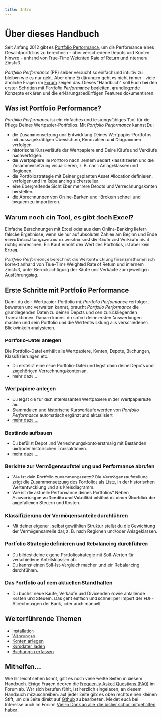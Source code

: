 ```yaml
---
title: Intro
---
```


# Über dieses Handbuch

Seit Anfang 2012 gibt es [Portfolio Performance](https://portfolio-performance.info), um die Performance eines Gesamtportfolios zu berechnen - über verschiedene Depots und Konten hinweg - anhand von True-Time Weighted Rate of Return und internem Zinsfuß.

*Portfolio Performance* (PP) selber versucht so einfach und intuitiv zu bleiben wie es nur geht. Aber ohne Erklärungen geht es nicht immer - viele ähnliche Fragen im [Forum](https://forum.portfolio-performance.info) zeigen das. Dieses "Handbuch" soll Euch bei den ersten Schritten mit *Portfolio Performance* begleiten, grundlegende Konzepte erklären und die erklärungsbedürftigen Features dokumentieren.

## Was ist Portfolio Performance?

*Portfolio Performance* ist ein einfaches und leistungsfähiges Tool für die Pflege Deines Wertpapier-Portfolios. Mit *Portfolio Performance* kannst Du:

- die Zusammensetzung und Entwicklung Deines Wertpapier-Portfolios mit aussagekräftigen Übersichten, Kennzahlen und Diagrammen verfolgen.
- historische Kursverläufe der Wertpapiere und Deine Käufe und Verkäufe nachverfolgen.
- die Wertpapiere im Portfolio nach Deinem Bedarf klassifizieren und die Zusammensetzung visualisieren, z. B. nach Anlageklassen und Regionen.
- die Portfoliostrategie mit Deiner geplanten Asset Allocation definieren, verfolgen und im Rebalancing sicherstellen.
- eine übergreifende Sicht über mehrere Depots und Verrechnungskonten herstellen.
- die Abrechnungen von Online-Banken und -Brokern schnell und bequem zu importieren.

## Warum noch ein Tool, es gibt doch Excel?

Einfache Berechnungen mit Excel oder aus dem Online-Banking liefern falsche Ergebnisse, wenn sie nur auf absoluten Zahlen am Beginn und Ende eines Betrachtungszeitraums beruhen und die Käufe und Verkäufe nicht richtig einrechnen: Ein Kauf erhöht den Wert des Portfolios, ist aber kein Ertrag.

*Portfolio Performance* berechnet die Wertentwicklung finanzmathematisch korrekt anhand von True-Time Weighted Rate of Return und internem Zinsfuß, unter Berücksichtigung der Käufe und Verkäufe zum jeweiligen Ausführungstag.

## Erste Schritte mit Portfolio Performance

Damit du dein Wertpapier-Portfolio mit *Portfolio Performance* verfolgen, bewerten und verwalten kannst, braucht *Portfolio Performance* die grundlegenden Daten zu deinen Depots und den zurückliegenden Transaktionen. Danach kannst du sofort deine ersten Auswertungen machen und dein Portfolio und die Wertentwicklung aus verschiedenen Blickwinkeln analysieren.

### Portfolio-Datei anlegen

Die Portfolio-Datei enthält alle Wertpapiere, Konten, Depots, Buchungen, Klassifizierungen etc..

- Du erstellst eine neue Portfolio-Datei und legst darin deine Depots und zugehörigen Verrechnungskonten an.
- [mehr dazu...](erste-schritte/intro-neue-portfoliodatei-anlegen.md)

### Wertpapiere anlegen

- Du legst die für dich interessanten Wertpapiere in der Wertpapierliste an.
- Stammdaten und historische Kursverläufe werden von *Portfolio Performance* automatisch ergänzt und aktualisiert.
- [mehr dazu ...](erste-schritte/intro-wertpapiere-anlegen.md)
### Bestände aufbauen

- Du befüllst Depot und Verrechnungskonto erstmalig mit Beständen und/oder historischen Transaktionen.
- [mehr dazu ...](erste-schritte/intro-bestaende-erstmalig-aufbauen.md)

### Berichte zur Vermögensaufstellung und Performance abrufen

- Wie ist dein Portfolio zusammengesetzt? Die Vermögensaufstellung zeigt die Zusammensetzung des Portfolios als Liste, in der historischen Wertentwicklung und als Kreisdiagramm.
- Wie ist die aktuelle Performance deines Portfolios? Neben Auswertungen zu Rendite und Volatilität erhältst du einen Überblick der angefallenen Steuern und Kosten.

### Klassifizierung der Vermögensanteile durchführen

- Mit deiner eigenen, selbst gewählten Struktur stellst du die Gewichtung der Vermögensanteile dar, z. B. nach Regionen und/oder Anlageklassen.

### Portfolio Strategie definieren und Rebalancing durchführen

- Du bildest deine eigene Portfoliostrategie mit Soll-Werten für verschiedene Anteilsklassen ab.
- Du kannst einen Soll-Ist-Vergleich machen und ein Rebalancing durchführen.

### Das Portfolio auf dem aktuellen Stand halten

- Du buchst neue Käufe, Verkäufe und Dividenden sowie anfallende Kosten und Steuern. Das geht einfach und schnell per Import der PDF-Abrechnungen der Bank, oder auch manuell.

## Weiterführende Themen

* [Installation](erste-schritte/installation.md)
* [Währungen](how-to/waehrungen.md)
* [Konten anlegen](how-to/konten_anlegen.md)
* [Kursdaten laden](how-to/kursdaten_laden.md)
* [Buchungen erfassen](how-to/buchungen_erfassen.md)

## Mithelfen...

Wie Ihr leicht sehen könnt, gibt es noch viele weiße Seiten in diesem Handbuch. Einige Fragen decken die [Frequently Asked Questions (FAQ)](https://forum.portfolio-performance.info/t/faq-haeufig-gestellte-fragen/1721) im Forum ab. Wer sich berufen fühlt, ist herzlich eingeladen, an diesem Handbuch mitzuschreiben: auf jeder Seite gibt es oben rechts einen kleinen Stift, um die Seite direkt auf [Github](https://github.com/portfolio-performance/portfolio-help) zu bearbeiten. Meldet euch bei Interesse auch im Forum! [Vielen Dank an alle, die bisher schon mitgeholfen haben.](https://github.com/portfolio-performance/portfolio-help/graphs/contributors)
